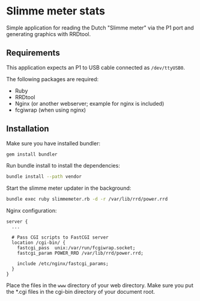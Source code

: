 # Slimme meter stats

Simple application for reading the Dutch "Slimme meter" via the P1 port and generating graphics with RRDtool.

## Requirements

This application expects an P1 to USB cable connected as `/dev/ttyUSB0`.

The following packages are required:

* Ruby
* RRDtool
* Nginx (or another webserver; example for nginx is included)
* fcgiwrap (when using nginx)

## Installation

Make sure you have installed bundler:

```bash
gem install bundler
```

Run bundle install to install the dependencies:

```bash
bundle install --path vendor
```

Start the slimme meter updater in the background:

```bash
bundle exec ruby slimmemeter.rb -d -r /var/lib/rrd/power.rrd
```

Nginx configuration:

```
server {
  ...

  # Pass CGI scripts to FastCGI server
  location /cgi-bin/ {
    fastcgi_pass  unix:/var/run/fcgiwrap.socket;
    fastcgi_param POWER_RRD /var/lib/rrd/power.rrd;

    include /etc/nginx/fastcgi_params;
  }
}
```

Place the files in the `www` directory of your web directory. Make sure you put the *.cgi files in the cgi-bin directory of your document root.
